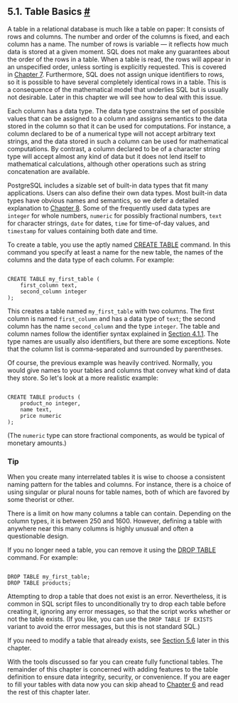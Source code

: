 ## 5.1. Table Basics [#](#DDL-BASICS)

A table in a relational database is much like a table on paper: It consists of rows and columns. The number and order of the columns is fixed, and each column has a name. The number of rows is variable — it reflects how much data is stored at a given moment. SQL does not make any guarantees about the order of the rows in a table. When a table is read, the rows will appear in an unspecified order, unless sorting is explicitly requested. This is covered in [Chapter 7](queries.html "Chapter 7. Queries"). Furthermore, SQL does not assign unique identifiers to rows, so it is possible to have several completely identical rows in a table. This is a consequence of the mathematical model that underlies SQL but is usually not desirable. Later in this chapter we will see how to deal with this issue.

Each column has a data type. The data type constrains the set of possible values that can be assigned to a column and assigns semantics to the data stored in the column so that it can be used for computations. For instance, a column declared to be of a numerical type will not accept arbitrary text strings, and the data stored in such a column can be used for mathematical computations. By contrast, a column declared to be of a character string type will accept almost any kind of data but it does not lend itself to mathematical calculations, although other operations such as string concatenation are available.

PostgreSQL includes a sizable set of built-in data types that fit many applications. Users can also define their own data types. Most built-in data types have obvious names and semantics, so we defer a detailed explanation to [Chapter 8](datatype.html "Chapter 8. Data Types"). Some of the frequently used data types are `integer` for whole numbers, `numeric` for possibly fractional numbers, `text` for character strings, `date` for dates, `time` for time-of-day values, and `timestamp` for values containing both date and time.

To create a table, you use the aptly named [CREATE TABLE](sql-createtable.html "CREATE TABLE") command. In this command you specify at least a name for the new table, the names of the columns and the data type of each column. For example:

```

CREATE TABLE my_first_table (
    first_column text,
    second_column integer
);
```

This creates a table named `my_first_table` with two columns. The first column is named `first_column` and has a data type of `text`; the second column has the name `second_column` and the type `integer`. The table and column names follow the identifier syntax explained in [Section 4.1.1](sql-syntax-lexical.html#SQL-SYNTAX-IDENTIFIERS "4.1.1. Identifiers and Key Words"). The type names are usually also identifiers, but there are some exceptions. Note that the column list is comma-separated and surrounded by parentheses.

Of course, the previous example was heavily contrived. Normally, you would give names to your tables and columns that convey what kind of data they store. So let's look at a more realistic example:

```

CREATE TABLE products (
    product_no integer,
    name text,
    price numeric
);
```

(The `numeric` type can store fractional components, as would be typical of monetary amounts.)

### Tip

When you create many interrelated tables it is wise to choose a consistent naming pattern for the tables and columns. For instance, there is a choice of using singular or plural nouns for table names, both of which are favored by some theorist or other.

There is a limit on how many columns a table can contain. Depending on the column types, it is between 250 and 1600. However, defining a table with anywhere near this many columns is highly unusual and often a questionable design.

If you no longer need a table, you can remove it using the [DROP TABLE](sql-droptable.html "DROP TABLE") command. For example:

```

DROP TABLE my_first_table;
DROP TABLE products;
```

Attempting to drop a table that does not exist is an error. Nevertheless, it is common in SQL script files to unconditionally try to drop each table before creating it, ignoring any error messages, so that the script works whether or not the table exists. (If you like, you can use the `DROP TABLE IF EXISTS` variant to avoid the error messages, but this is not standard SQL.)

If you need to modify a table that already exists, see [Section 5.6](ddl-alter.html "5.6. Modifying Tables") later in this chapter.

With the tools discussed so far you can create fully functional tables. The remainder of this chapter is concerned with adding features to the table definition to ensure data integrity, security, or convenience. If you are eager to fill your tables with data now you can skip ahead to [Chapter 6](dml.html "Chapter 6. Data Manipulation") and read the rest of this chapter later.